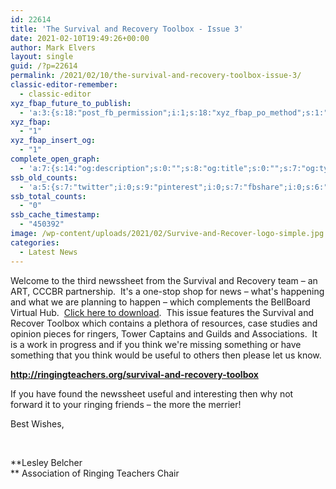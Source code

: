 ```yaml
---
id: 22614
title: 'The Survival and Recovery Toolbox - Issue 3'
date: 2021-02-10T19:49:26+00:00
author: Mark Elvers
layout: single
guid: /?p=22614
permalink: /2021/02/10/the-survival-and-recovery-toolbox-issue-3/
classic-editor-remember:
  - classic-editor
xyz_fbap_future_to_publish:
  - 'a:3:{s:18:"post_fb_permission";i:1;s:18:"xyz_fbap_po_method";s:1:"2";s:16:"xyz_fbap_message";s:62:"News item added to the CCCBR website: {POST_TITLE} {PERMALINK}";}'
xyz_fbap:
  - "1"
xyz_fbap_insert_og:
  - "1"
complete_open_graph:
  - 'a:7:{s:14:"og:description";s:0:"";s:8:"og:title";s:0:"";s:7:"og:type";s:0:"";s:12:"twitter:card";s:7:"summary";s:15:"twitter:creator";s:0:"";s:19:"twitter:description";s:0:"";s:8:"og:image";s:5:"22630";}'
ssb_old_counts:
  - 'a:5:{s:7:"twitter";i:0;s:9:"pinterest";i:0;s:7:"fbshare";i:0;s:6:"reddit";i:0;s:6:"tumblr";N;}'
ssb_total_counts:
  - "0"
ssb_cache_timestamp:
  - "450392"
image: /wp-content/uploads/2021/02/Survive-and-Recover-logo-simple.jpg
categories:
  - Latest News
---
```

Welcome to the third newssheet from the Survival and Recovery team – an ART, CCCBR partnership.  It&apos;s a one-stop shop for news – what&apos;s happening and what we are planning to happen – which complements the BellBoard Virtual Hub.  [Click here to download](https://cccbr.org.uk/wp-content/uploads/2021/02/Survival-Recovery-Newsheet-Issue-3.pdf).  This issue features the Survival and Recover Toolbox which contains a plethora of resources, case studies and opinion pieces for ringers, Tower Captains and Guilds and Associations.  It is a work in progress and if you think we&apos;re missing something or have something that you think would be useful to others then please let us know.

**<http://ringingteachers.org/survival-and-recovery-toolbox>**

If you have found the newssheet useful and interesting then why not forward it to your ringing friends – the more the merrier!

Best Wishes,

&nbsp;

**Lesley Belcher  
** Association of Ringing Teachers Chair
